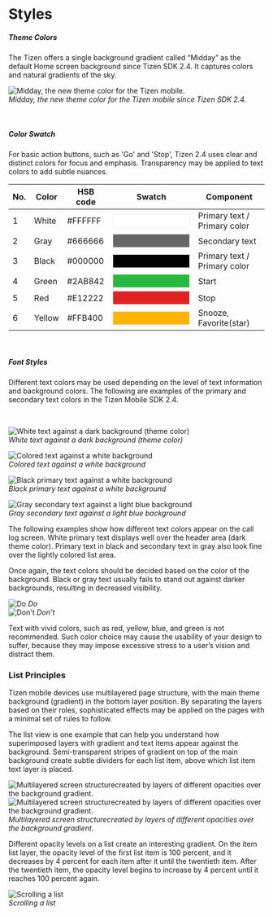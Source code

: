# Styles

##### Theme Colors

The Tizen offers a single background gradient called “Midday” as the default Home screen background since Tizen SDK 2.4. It captures colors and natural gradients of the sky.


![Midday, the new theme color for the Tizen mobile.](media/2.4_a.png)  
*Midday, the new theme color for the Tizen mobile since Tizen SDK 2.4.*



 

##### Color Swatch

For basic action buttons, such as 'Go' and 'Stop', Tizen 2.4 uses clear and distinct colors for focus and emphasis. Transparency may be applied to text colors to add subtle nuances.


| No.            | Color          | HSB code       | Swatch         | Component      |
|----------------|----------------|----------------|----------------|----------------|
| 1              | White          | \#FFFFFF       | <div style="width: 150px; height:25px; background-color:#FFFFFF; border:1px solid #eeeeee;"></div>         | Primary text / Primary color|
| 2              | Gray           | \#666666       |  <div style="width: 150px; height:25px; background-color:#666666; border:1px solid #eeeeee;"></div>        | Secondary text |
| 3              | Black          | \#000000       | <div style="width: 150px; height:25px; background-color:#000000; border:1px solid #eeeeee;"></div>         | Primary text / Primary color |
| 4              | Green          | \#2AB842       | <div style="width: 150px; height:25px; background-color:#2AB842; border:1px solid #eeeeee;"></div>        | Start          |
| 5              | Red            | \#E12222       | <div style="width: 150px; height:25px; background-color:#E12222; border:1px solid #eeeeee;"></div>          | Stop           |
| 6              | Yellow         | \#FFB400       | <div style="width: 150px; height:25px; background-color:#FFB400; border:1px solid #eeeeee;"></div>          | Snooze, Favorite(star) |


 

##### Font Styles

Different text colors may be used depending on the level of text information and background colors. The following are examples of the primary and secondary text colors in the Tizen Mobile SDK 2.4.

 


![White text against a dark background (theme color)](media/2.3_a.png)  
*White text against a dark background (theme color)*

![Colored text against a white background](media/2.3_b.png)  
*Colored text against a white background*


![Black primary text against a white background](media/2.3_c.png)  
*Black primary text against a white background*


![Gray secondary text against a light blue background](media/2.3_d.png)  
*Gray secondary text against a light blue background*


The following examples show how different text colors appear on the call log screen. White primary text displays well over the header area (dark theme color). Primary text in black and secondary text in gray also look fine over the lightly colored list area.

Once again, the text colors should be decided based on the color of the background. Black or gray text usually fails to stand out against darker backgrounds, resulting in decreased visibility.



![Do](media/2.3_g.png)  *Do*    
![Don't](./media/2.3_f.png)  *Don't*



Text with vivid colors, such as red, yellow, blue, and green is not recommended. Such color choice may cause the usability of your design to suffer, because they may impose excessive stress to a user’s vision and distract them.


### List Principles

Tizen mobile devices use multilayered page structure, with the main theme background (gradient) in the bottom layer position. By separating the layers based on their roles, sophisticated effects may be applied on the pages with a minimal set of rules to follow.

The list view is one example that can help you understand how superimposed layers with gradient and text items appear against the background. Semi-transparent stripes of gradient on top of the main background create subtle dividers for each list item, above which list item text layer is placed.


![Multilayered screen structurecreated by layers of different opacities over the background gradient.](media/2.4.3_c.png) ![Multilayered screen structurecreated by layers of different opacities over the background gradient.](media/2.2.2_a.png)  
*Multilayered screen structurecreated by layers of different opacities over the background gradient.*



Different opacity levels on a list create an interesting gradient. On the item list layer, the opacity level of the first list item is 100 percent, and it decreases by 4 percent for each item after it until the twentieth item. After the twentieth item, the opacity level begins to increase by 4 percent until it reaches 100 percent again.

![Scrolling a list](media/list_scroll.png)  
*Scrolling a list*
